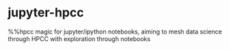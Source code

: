 # jupyter-hpcc
%%hpcc magic for jupyter/ipython notebooks, aiming to mesh data science through HPCC with exploration through notebooks
